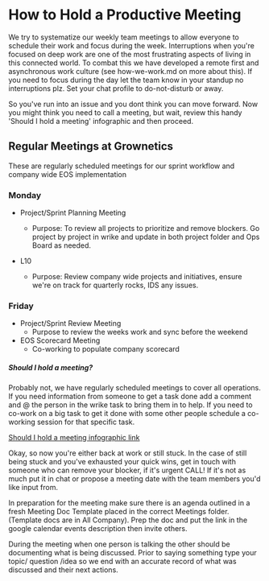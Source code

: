 # How to Hold a Productive Meeting

We try to systematize our weekly team meetings to allow everyone to schedule their work and focus during the week. Interruptions when you're focused on deep work are one of the most frustrating aspects of living in this connected world. To combat this we have developed a remote first and asynchronous work culture (see how-we-work.md on more about this). If you need to focus during the day let the team know in your standup no interruptions plz. Set your chat profile to do-not-disturb or away.

So you've run into an issue and you dont think you can move forward. Now you might think you need to call a meeting, but wait, review this handy 'Should I hold a meeting' infographic and then proceed.

## Regular Meetings at Grownetics

These are regularly scheduled meetings for our sprint workflow and company wide EOS implementation

### Monday
- Project/Sprint Planning Meeting
    - Purpose: To review all projects to prioritize and remove blockers. Go project by project in wrike and update in both project folder and Ops Board as needed.

- L10
    - Purpose: Review company wide projects and initiatives, ensure we're on track for quarterly rocks, IDS any issues.

### Friday
- Project/Sprint Review Meeting
    - Purpose to review the weeks work and sync before the weekend
- EOS Scorecard Meeting
    - Co-working to populate company scorecard


##### Should I hold a meeting?

Probably not, we have regularly scheduled meetings to cover all operations. If you need information from someone to get a task done add a comment and @ the person in the wrike task to bring them in to help. If you need to co-work on a big task to get it done with some other people schedule a co-working session for that specific task.

[Should I hold a meeting infographic link](https://hbr.org/resources/images/article_assets/2015/03/W150317_SAUNDERS_SHOULDHOLDMEETING.png)

Okay, so now you're either back at work or still stuck. In the case of still being stuck and you've exhausted your quick wins, get in touch with someone who can remove your blocker, if it's urgent CALL! If it's not as much put it in chat or propose a meeting date with the team members you'd like input from.

In preparation for the meeting make sure there is an agenda outlined in a fresh Meeting Doc Template placed in the correct Meetings folder. (Template docs are in All Company). Prep the doc and put the link in the google calendar events description then invite others.

During the meeting when one person is talking the other should be documenting what is being discussed. Prior to saying something type your topic/ question /idea so we end with an accurate record of what was discussed and their next actions.
